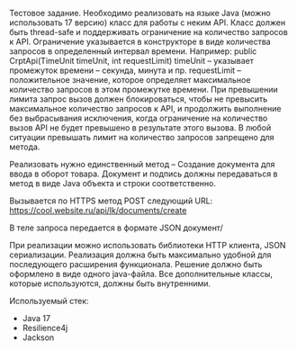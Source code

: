 Тестовое задание.
Необходимо реализовать на языке Java (можно использовать 17 версию) класс для работы с неким API. Класс должен быть thread-safe и поддерживать ограничение на количество запросов к API. Ограничение указывается в конструкторе в виде количества запросов в определенный интервал времени. Например:
public CrptApi(TimeUnit timeUnit, int requestLimit)
timeUnit – указывает промежуток времени – секунда, минута и пр.
requestLimit – положительное значение, которое определяет максимальное количество запросов в этом промежутке времени.
При превышении лимита запрос вызов должен блокироваться, чтобы не превысить максимальное количество запросов к API, и продолжить выполнение без выбрасывания исключения, когда ограничение на количество вызов API не будет превышено в результате этого вызова.
В любой ситуации превышать лимит на количество запросов запрещено для метода.

Реализовать нужно единственный метод – Создание документа для ввода в оборот товара. Документ и подпись должны передаваться в метод в виде Java объекта и строки соответственно.

Вызывается по HTTPS метод POST следующий URL:
https://cool.website.ru/api/lk/documents/create

В теле запроса передается в формате JSON документ/

При реализации можно использовать библиотеки HTTP клиента, JSON сериализации. Реализация должна быть максимально удобной для последующего расширения функционала.
Решение должно быть оформлено в виде одного java-файла. Все дополнительные классы, которые используются, должны быть внутренними.


Используемый стек:
- Java 17
- Resilience4j
- Jackson
